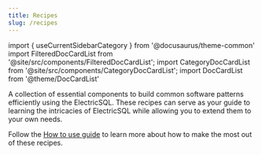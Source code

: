 ```yaml
---
title: Recipes
slug: /recipes
---
```


import { useCurrentSidebarCategory } from '@docusaurus/theme-common'
import FilteredDocCardList from '@site/src/components/FilteredDocCardList';
import CategoryDocCardList from '@site/src/components/CategoryDocCardList';
import DocCardList from '@theme/DocCardList'

A collection of essential components to build common software patterns efficiently using the ElectricSQL. These recipes can serve as your guide to learning the intricacies of ElectricSQL while allowing you to extend them to your own needs.

Follow the [How to use guide](/docs/recipes/how-to-use) to learn more about how to make the most out of these recipes.


<CategoryDocCardList />